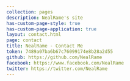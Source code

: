 ```yaml
---
collection: pages
description: NealRame's site
has-custom-page-style: true
has-custom-page-application: true
layout: contact.html
page: contact
title: NealRame - Contact Me
token: 7489a07ba6b67c76099174e8b28a2d55
github: https://github.com/NealRame
facebook: https://www.facebook.com/NealRame
twitter: https://twitter.com/NealRame
---
```

